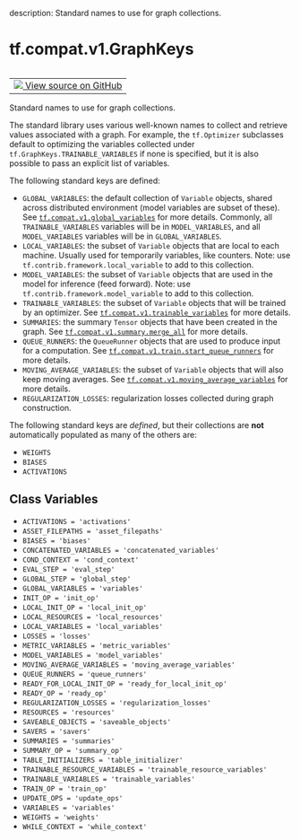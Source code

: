 description: Standard names to use for graph collections.

<div itemscope itemtype="http://developers.google.com/ReferenceObject">
<meta itemprop="name" content="tf.compat.v1.GraphKeys" />
<meta itemprop="path" content="Stable" />
<meta itemprop="property" content="ACTIVATIONS"/>
<meta itemprop="property" content="ASSET_FILEPATHS"/>
<meta itemprop="property" content="BIASES"/>
<meta itemprop="property" content="CONCATENATED_VARIABLES"/>
<meta itemprop="property" content="COND_CONTEXT"/>
<meta itemprop="property" content="EVAL_STEP"/>
<meta itemprop="property" content="GLOBAL_STEP"/>
<meta itemprop="property" content="GLOBAL_VARIABLES"/>
<meta itemprop="property" content="INIT_OP"/>
<meta itemprop="property" content="LOCAL_INIT_OP"/>
<meta itemprop="property" content="LOCAL_RESOURCES"/>
<meta itemprop="property" content="LOCAL_VARIABLES"/>
<meta itemprop="property" content="LOSSES"/>
<meta itemprop="property" content="METRIC_VARIABLES"/>
<meta itemprop="property" content="MODEL_VARIABLES"/>
<meta itemprop="property" content="MOVING_AVERAGE_VARIABLES"/>
<meta itemprop="property" content="QUEUE_RUNNERS"/>
<meta itemprop="property" content="READY_FOR_LOCAL_INIT_OP"/>
<meta itemprop="property" content="READY_OP"/>
<meta itemprop="property" content="REGULARIZATION_LOSSES"/>
<meta itemprop="property" content="RESOURCES"/>
<meta itemprop="property" content="SAVEABLE_OBJECTS"/>
<meta itemprop="property" content="SAVERS"/>
<meta itemprop="property" content="SUMMARIES"/>
<meta itemprop="property" content="SUMMARY_OP"/>
<meta itemprop="property" content="TABLE_INITIALIZERS"/>
<meta itemprop="property" content="TRAINABLE_RESOURCE_VARIABLES"/>
<meta itemprop="property" content="TRAINABLE_VARIABLES"/>
<meta itemprop="property" content="TRAIN_OP"/>
<meta itemprop="property" content="UPDATE_OPS"/>
<meta itemprop="property" content="VARIABLES"/>
<meta itemprop="property" content="WEIGHTS"/>
<meta itemprop="property" content="WHILE_CONTEXT"/>
</div>

# tf.compat.v1.GraphKeys

<!-- Insert buttons and diff -->

<table class="tfo-notebook-buttons tfo-api nocontent" align="left">
<td>
  <a target="_blank" href="https://github.com/tensorflow/tensorflow/blob/r2.2/tensorflow/python/framework/ops.py#L5930-L6072">
    <img src="https://www.tensorflow.org/images/GitHub-Mark-32px.png" />
    View source on GitHub
  </a>
</td>
</table>



Standard names to use for graph collections.

<!-- Placeholder for "Used in" -->

The standard library uses various well-known names to collect and
retrieve values associated with a graph. For example, the
`tf.Optimizer` subclasses default to optimizing the variables
collected under `tf.GraphKeys.TRAINABLE_VARIABLES` if none is
specified, but it is also possible to pass an explicit list of
variables.

The following standard keys are defined:

* `GLOBAL_VARIABLES`: the default collection of `Variable` objects, shared
  across distributed environment (model variables are subset of these). See
  <a href="../../../tf/compat/v1/global_variables.md"><code>tf.compat.v1.global_variables</code></a>
  for more details.
  Commonly, all `TRAINABLE_VARIABLES` variables will be in `MODEL_VARIABLES`,
  and all `MODEL_VARIABLES` variables will be in `GLOBAL_VARIABLES`.
* `LOCAL_VARIABLES`: the subset of `Variable` objects that are local to each
  machine. Usually used for temporarily variables, like counters.
  Note: use `tf.contrib.framework.local_variable` to add to this collection.
* `MODEL_VARIABLES`: the subset of `Variable` objects that are used in the
  model for inference (feed forward). Note: use
  `tf.contrib.framework.model_variable` to add to this collection.
* `TRAINABLE_VARIABLES`: the subset of `Variable` objects that will
  be trained by an optimizer. See
  <a href="../../../tf/compat/v1/trainable_variables.md"><code>tf.compat.v1.trainable_variables</code></a>
  for more details.
* `SUMMARIES`: the summary `Tensor` objects that have been created in the
  graph. See
  <a href="../../../tf/compat/v1/summary/merge_all.md"><code>tf.compat.v1.summary.merge_all</code></a>
  for more details.
* `QUEUE_RUNNERS`: the `QueueRunner` objects that are used to
  produce input for a computation. See
  <a href="../../../tf/compat/v1/train/start_queue_runners.md"><code>tf.compat.v1.train.start_queue_runners</code></a>
  for more details.
* `MOVING_AVERAGE_VARIABLES`: the subset of `Variable` objects that will also
  keep moving averages.  See
  <a href="../../../tf/compat/v1/moving_average_variables.md"><code>tf.compat.v1.moving_average_variables</code></a>
  for more details.
* `REGULARIZATION_LOSSES`: regularization losses collected during graph
  construction.

The following standard keys are _defined_, but their collections are **not**
automatically populated as many of the others are:

* `WEIGHTS`
* `BIASES`
* `ACTIVATIONS`

## Class Variables

* `ACTIVATIONS = 'activations'` <a id="ACTIVATIONS"></a>
* `ASSET_FILEPATHS = 'asset_filepaths'` <a id="ASSET_FILEPATHS"></a>
* `BIASES = 'biases'` <a id="BIASES"></a>
* `CONCATENATED_VARIABLES = 'concatenated_variables'` <a id="CONCATENATED_VARIABLES"></a>
* `COND_CONTEXT = 'cond_context'` <a id="COND_CONTEXT"></a>
* `EVAL_STEP = 'eval_step'` <a id="EVAL_STEP"></a>
* `GLOBAL_STEP = 'global_step'` <a id="GLOBAL_STEP"></a>
* `GLOBAL_VARIABLES = 'variables'` <a id="GLOBAL_VARIABLES"></a>
* `INIT_OP = 'init_op'` <a id="INIT_OP"></a>
* `LOCAL_INIT_OP = 'local_init_op'` <a id="LOCAL_INIT_OP"></a>
* `LOCAL_RESOURCES = 'local_resources'` <a id="LOCAL_RESOURCES"></a>
* `LOCAL_VARIABLES = 'local_variables'` <a id="LOCAL_VARIABLES"></a>
* `LOSSES = 'losses'` <a id="LOSSES"></a>
* `METRIC_VARIABLES = 'metric_variables'` <a id="METRIC_VARIABLES"></a>
* `MODEL_VARIABLES = 'model_variables'` <a id="MODEL_VARIABLES"></a>
* `MOVING_AVERAGE_VARIABLES = 'moving_average_variables'` <a id="MOVING_AVERAGE_VARIABLES"></a>
* `QUEUE_RUNNERS = 'queue_runners'` <a id="QUEUE_RUNNERS"></a>
* `READY_FOR_LOCAL_INIT_OP = 'ready_for_local_init_op'` <a id="READY_FOR_LOCAL_INIT_OP"></a>
* `READY_OP = 'ready_op'` <a id="READY_OP"></a>
* `REGULARIZATION_LOSSES = 'regularization_losses'` <a id="REGULARIZATION_LOSSES"></a>
* `RESOURCES = 'resources'` <a id="RESOURCES"></a>
* `SAVEABLE_OBJECTS = 'saveable_objects'` <a id="SAVEABLE_OBJECTS"></a>
* `SAVERS = 'savers'` <a id="SAVERS"></a>
* `SUMMARIES = 'summaries'` <a id="SUMMARIES"></a>
* `SUMMARY_OP = 'summary_op'` <a id="SUMMARY_OP"></a>
* `TABLE_INITIALIZERS = 'table_initializer'` <a id="TABLE_INITIALIZERS"></a>
* `TRAINABLE_RESOURCE_VARIABLES = 'trainable_resource_variables'` <a id="TRAINABLE_RESOURCE_VARIABLES"></a>
* `TRAINABLE_VARIABLES = 'trainable_variables'` <a id="TRAINABLE_VARIABLES"></a>
* `TRAIN_OP = 'train_op'` <a id="TRAIN_OP"></a>
* `UPDATE_OPS = 'update_ops'` <a id="UPDATE_OPS"></a>
* `VARIABLES = 'variables'` <a id="VARIABLES"></a>
* `WEIGHTS = 'weights'` <a id="WEIGHTS"></a>
* `WHILE_CONTEXT = 'while_context'` <a id="WHILE_CONTEXT"></a>
